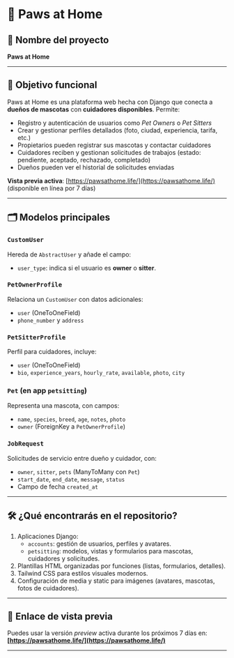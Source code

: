 # 🐾 Paws at Home

## 📝 Nombre del proyecto

**Paws at Home**

---

## 🎯 Objetivo funcional

Paws at Home es una plataforma web hecha con Django que conecta a **dueños de mascotas** con **cuidadores disponibles**. Permite:

- Registro y autenticación de usuarios como _Pet Owners_ o _Pet Sitters_
- Crear y gestionar perfiles detallados (foto, ciudad, experiencia, tarifa, etc.)
- Propietarios pueden registrar sus mascotas y contactar cuidadores
- Cuidadores reciben y gestionan solicitudes de trabajos (estado: pendiente, aceptado, rechazado, completado)
- Dueños pueden ver el historial de solicitudes enviadas

**Vista previa activa**: [https://pawsathome.life/](https://pawsathome.life/) (disponible en línea por 7 días)

---

## 🗂️ Modelos principales

### `CustomUser`

Hereda de `AbstractUser` y añade el campo:

- `user_type`: indica si el usuario es **owner** o **sitter**.

### `PetOwnerProfile`

Relaciona un `CustomUser` con datos adicionales:

- `user` (OneToOneField)
- `phone_number` y `address`

### `PetSitterProfile`

Perfil para cuidadores, incluye:

- `user` (OneToOneField)
- `bio`, `experience_years`, `hourly_rate`, `available`, `photo`, `city`

### `Pet` (en app `petsitting`)

Representa una mascota, con campos:

- `name`, `species`, `breed`, `age`, `notes`, `photo`
- `owner` (ForeignKey a `PetOwnerProfile`)

### `JobRequest`

Solicitudes de servicio entre dueño y cuidador, con:

- `owner`, `sitter`, `pets` (ManyToMany con `Pet`)
- `start_date`, `end_date`, `message`, `status`
- Campo de fecha `created_at`

---

## 🛠️ ¿Qué encontrarás en el repositorio?

1. Aplicaciones Django:
   - `accounts`: gestión de usuarios, perfiles y avatares.
   - `petsitting`: modelos, vistas y formularios para mascotas, cuidadores y solicitudes.
2. Plantillas HTML organizadas por funciones (listas, formularios, detalles).
3. Tailwind CSS para estilos visuales modernos.
4. Configuración de media y static para imágenes (avatares, mascotas, fotos de cuidadores).

---

## 📌 Enlace de vista previa

Puedes usar la versión _preview_ activa durante los próximos 7 días en:  
**[https://pawsathome.life/](https://pawsathome.life/)**

---
